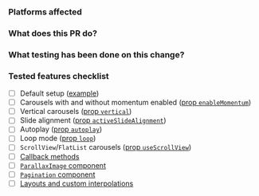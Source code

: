 ### Platforms affected


### What does this PR do?


### What testing has been done on this change?


### Tested features checklist
<!--
IMPORTANT: Please make sure that none of these features have been broken by your changes.
It's easy to overlook something you didn't use yet.
-->
- [ ] Default setup ([example](https://github.com/meliorence/react-native-snap-carousel/blob/master/example/src/index.js#L46-L87))
- [ ] Carousels with and without momentum enabled ([prop `enableMomentum`](https://github.com/meliorence/react-native-snap-carousel/blob/master/doc/PROPS_METHODS_AND_GETTERS.md#behavior))
- [ ] Vertical carousels ([prop `vertical`](https://github.com/meliorence/react-native-snap-carousel/blob/master/doc/PROPS_METHODS_AND_GETTERS.md#behavior))
- [ ] Slide alignment ([prop `activeSlideAlignment`](https://github.com/meliorence/react-native-snap-carousel/blob/master/doc/PROPS_METHODS_AND_GETTERS.md#style-and-animation))
- [ ] Autoplay ([prop `autoplay`](https://github.com/meliorence/react-native-snap-carousel/blob/master/doc/PROPS_METHODS_AND_GETTERS.md#autoplay))
- [ ] Loop mode ([prop `loop`](https://github.com/meliorence/react-native-snap-carousel/blob/master/doc/PROPS_METHODS_AND_GETTERS.md#loop))
- [ ] `ScrollView`/`FlatList` carousels ([prop `useScrollView`](https://github.com/meliorence/react-native-snap-carousel/blob/master/doc/PROPS_METHODS_AND_GETTERS.md#behavior))
- [ ] [Callback methods](https://github.com/meliorence/react-native-snap-carousel/blob/master/doc/PROPS_METHODS_AND_GETTERS.md#callbacks)
- [ ] [`ParallaxImage` component](https://github.com/meliorence/react-native-snap-carousel#parallaximage-component)
- [ ] [`Pagination` component](https://github.com/meliorence/react-native-snap-carousel#pagination-component)
- [ ] [Layouts and custom interpolations](https://github.com/meliorence/react-native-snap-carousel#layouts-and-custom-interpolations)
